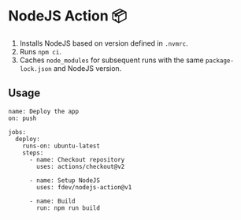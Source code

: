 # NodeJS Action :package:

1. Installs NodeJS based on version defined in `.nvmrc`.
2. Runs `npm ci`.
3. Caches `node_modules` for subsequent runs with the same `package-lock.json` and NodeJS version.

## Usage

```
name: Deploy the app
on: push

jobs:
  deploy:
    runs-on: ubuntu-latest
    steps:
      - name: Checkout repository
        uses: actions/checkout@v2

      - name: Setup NodeJS
        uses: fdev/nodejs-action@v1

      - name: Build
        run: npm run build
```
